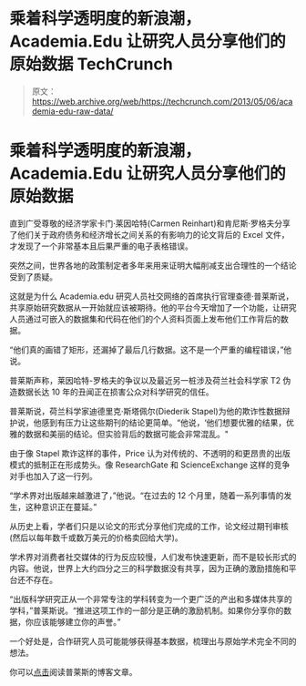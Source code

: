 # 乘着科学透明度的新浪潮，Academia.Edu 让研究人员分享他们的原始数据 TechCrunch

> 原文：<https://web.archive.org/web/https://techcrunch.com/2013/05/06/academia-edu-raw-data/>

# 乘着科学透明度的新浪潮，Academia.Edu 让研究人员分享他们的原始数据

直到广受尊敬的经济学家卡门·莱因哈特(Carmen Reinhart)和肯尼斯·罗格夫分享了他们关于政府债务和经济增长之间关系的有影响力的论文背后的 Excel 文件，才发现了一个非常基本且后果严重的电子表格错误。

突然之间，世界各地的政策制定者多年来用来证明大幅削减支出合理性的一个结论受到了质疑。

这就是为什么 Academia.edu 研究人员社交网络的首席执行官理查德·普莱斯说，共享原始研究数据从一开始就应该被期待。他的平台今天增加了一个功能，让研究人员通过可嵌入的数据集和代码在他们的个人资料页面上发布他们工作背后的数据。

“他们真的画错了矩形，还漏掉了最后几行数据。这不是一个严重的编程错误，”他说。

普莱斯声称，莱因哈特-罗格夫的争议以及最近另一桩涉及荷兰社会科学家 T2 伪造数据长达 10 年的丑闻正在损害公众对科学研究的信任。

普莱斯说，荷兰科学家迪德里克·斯塔佩尔(Diederik Stapel)为他的欺诈性数据辩护说，他感到有压力让这些期刊的结论更简单。“他说，‘他们想要优雅的结果，优雅的数据和美丽的结论。但实验背后的数据可能会非常混乱。"

由于像 Stapel 欺诈这样的事件，Price 认为对传统的、不透明的和更昂贵的出版模式的抵制正在形成势头。像 ResearchGate 和 ScienceExchange 这样的竞争对手也加入了这一行列。

“学术界对出版越来越激进了，”他说。“在过去的 12 个月里，随着一系列事情的发生，这种意识正在蔓延。”

从历史上看，学者们只是以论文的形式分享他们完成的工作，论文经过期刊审核(然后以每年数千或数万美元的价格卖回给大学)。

学术界对消费者社交媒体的行为反应较慢，人们发布快速更新，而不是较长形式的内容。他说，世界上大约四分之三的科学数据没有共享，因为正确的激励措施和平台还不存在。

“出版科学研究正从一个非常专注的学科转变为一个更广泛的产出和多媒体共享的学科，”普莱斯说。“推进这项工作的一部分是正确的激励机制。如果你分享你的数据，你应该能够建立你的声誉。”

一个好处是，合作研究人员可能能够获得基本数据，梳理出与原始学术完全不同的想法。

你可以[点击](//web.archive.org/web/20221205211209/https://blog.academia.edu/post/49814995816/academia-edu-releases-embedded-data-sets-and-code)阅读普莱斯的博客文章。